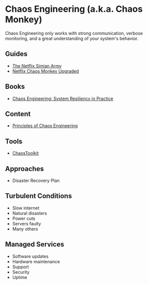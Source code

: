 # Chaos Engineering (a.k.a. Chaos Monkey)

<!--
https://app.pluralsight.com/paths/conference/chaos-conf-2020
https://app.pluralsight.com/channels/details/76045a6b-ec26-4747-a61b-679e5c54dd33
-->

Chaos Engineering only works with strong communication, verbose monitoring, and a great understanding of your system's behavior.

## Guides

- [The Netflix Simian Army](https://netflixtechblog.com/the-netflix-simian-army-16e57fbab116)
- [Netflix Chaos Monkey Upgraded](https://netflixtechblog.com/netflix-chaos-monkey-upgraded-1d679429be5d)

<!--
https://github.com/Netflix/SimianArmy
https://github.com/netflix/chaosmonkey
https://github.com/spinnaker/swabbie
-->

## Books

- [Chaos Engineering: System Resiliency in Practice](https://www.amazon.com/Chaos-Engineering-System-Resiliency-Practice/)

## Content

- [Principles of Chaos Engineering](https://principlesofchaos.org/)

## Tools

- [ChaosToolkit](/chaostoolkit.md)

## Approaches

- Disaster Recovery Plan

## Turbulent Conditions

- Slow internet
- Natural disasters
- Power cuts
- Servers faulty
- Many others

## Managed Services

- Software updates
- Hardware maintenance
- Support
- Security
- Uptime
